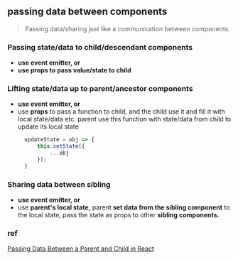 ## passing data between components

> Passing data/sharing just like a communication between components.

### Passing state/data to child/**descendant** components

- **use event emitter, or**
- **use props to pass value/state to child**
    
  

### **Lifting state/data up to parent/ancestor components**

- **use event emitter, or**
- use **props** to pass a function to child,  and the child use it and fill it with local state/data etc.
parent use this function with state/data from child to update its local state
  ```jsx
    updateState = obj => {
        this.setState({
            ...obj
        });
    }
  ```

### Sharing data between **sibling**

- **use event emitter, or**
- use **parent's local state,**  parent **set data from  the sibling component** to the local state, pass the state as props to other **sibling components.**

### ref
[Passing Data Between a Parent and Child in React](https://medium.com/@jasminegump/passing-data-between-a-parent-and-child-in-react-deea2ec8e654)

